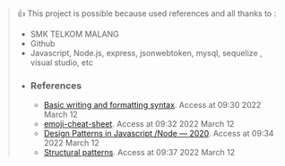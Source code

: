> :thumbsup: This project is possible because used references and all thanks to :
> - SMK TELKOM MALANG
> - Github 
> - Javascript, Node.js, express, jsonwebtoken, mysql, sequelize , visual studio, etc
> - ### References
>   - [Basic writing and formatting syntax](https://docs.github.com/en/get-started/writing-on-github/getting-started-with-writing-and-formatting-on-github/basic-writing-and-formatting-syntax). Access at 09:30 2022 March 12
>   - [emoji-cheat-sheet](https://github.com/ikatyang/emoji-cheat-sheet/blob/master/README.md). Access at 09:32 2022 March 12
>   - [Design Patterns in Javascript /Node — 2020](https://shivamethical.medium.com/design-patterns-in-javascript-node-2020-96c19e157428). Access at 09:34 2022 March 12
>   - [Structural patterns](https://sourcemaking.com/design_patterns/structural_patterns). Access at 09:37 2022 March 12
